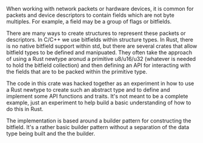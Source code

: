 When working with network packets or hardware devices, it is common for packets
and device descriptors to contain fields which are not byte multiples. For
example, a field may be a group of flags or bitfields.

There are many ways to create structures to represent these packets or
descriptors. In C/C++ we use bitfields within structure types. In Rust, there is
no native bitfield support within std, but there are several crates that allow
bitfield types to be defined and manipuated. They often take the approach of
using a Rust newtype aronud a primitive u8/u16/u32 (whatever is needed to hold
the bitfield collection) and then defining an API for interacting with the
fields that are to be packed within the primitive type.

The code in this crate was hacked together as an experiment in how to use a Rust
newtype to create such an abstract type and to define and implement some API
functions and traits. It's not meant to be a complete example, just an
experiment to help build a basic understanding of how to do this in Rust.

The implementation is based around a builder pattern for constructing the
bitfield. It's a rather basic builder pattern without a separation of the data
type being built and the the builder.
